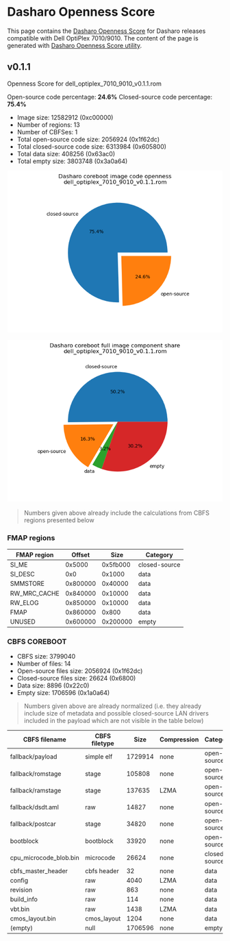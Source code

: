 # Dasharo Openness Score

This page contains the [Dasharo Openness
Score](../../glossary.md#dasharo-openness-score) for Dasharo releases
compatible with Dell OptiPlex 7010/9010. The content of the page is generated
with [Dasharo Openness Score
utility](https://github.com/Dasharo/Openness-Score).

## v0.1.1

Openness Score for dell_optiplex_7010_9010_v0.1.1.rom

Open-source code percentage: **24.6%**
Closed-source code percentage: **75.4%**

* Image size: 12582912 (0xc00000)
* Number of regions: 13
* Number of CBFSes: 1
* Total open-source code size: 2056924 (0x1f62dc)
* Total closed-source code size: 6313984 (0x605800)
* Total data size: 408256 (0x63ac0)
* Total empty size: 3803748 (0x3a0a64)

![](dell_optiplex_7010_9010_v0.1.1.rom_openness_chart.png)

![](dell_optiplex_7010_9010_v0.1.1.rom_openness_chart_full_image.png)

> Numbers given above already include the calculations from CBFS regions
> presented below

### FMAP regions

| FMAP region | Offset | Size | Category |
| ----------- | ------ | ---- | -------- |
| SI_ME | 0x5000 | 0x5fb000 | closed-source |
| SI_DESC | 0x0 | 0x1000 | data |
| SMMSTORE | 0x800000 | 0x40000 | data |
| RW_MRC_CACHE | 0x840000 | 0x10000 | data |
| RW_ELOG | 0x850000 | 0x10000 | data |
| FMAP | 0x860000 | 0x800 | data |
| UNUSED | 0x600000 | 0x200000 | empty |

### CBFS COREBOOT

* CBFS size: 3799040
* Number of files: 14
* Open-source files size: 2056924 (0x1f62dc)
* Closed-source files size: 26624 (0x6800)
* Data size: 8896 (0x22c0)
* Empty size: 1706596 (0x1a0a64)

> Numbers given above are already normalized (i.e. they already include size
> of metadata and possible closed-source LAN drivers included in the payload
> which are not visible in the table below)

| CBFS filename | CBFS filetype | Size | Compression | Category |
| ------------- | ------------- | ---- | ----------- | -------- |
| fallback/payload | simple elf | 1729914 | none | open-source |
| fallback/romstage | stage | 105808 | none | open-source |
| fallback/ramstage | stage | 137635 | LZMA | open-source |
| fallback/dsdt.aml | raw | 14827 | none | open-source |
| fallback/postcar | stage | 34820 | none | open-source |
| bootblock | bootblock | 33920 | none | open-source |
| cpu_microcode_blob.bin | microcode | 26624 | none | closed-source |
| cbfs_master_header | cbfs header | 32 | none | data |
| config | raw | 4040 | LZMA | data |
| revision | raw | 863 | none | data |
| build_info | raw | 114 | none | data |
| vbt.bin | raw | 1438 | LZMA | data |
| cmos_layout.bin | cmos_layout | 1204 | none | data |
| (empty) | null | 1706596 | none | empty |
